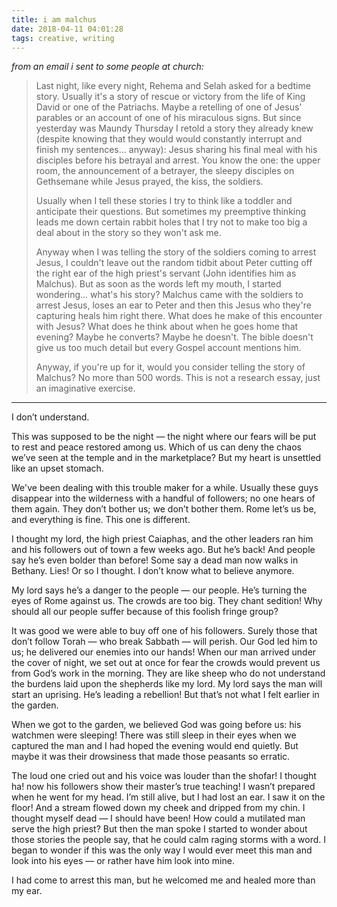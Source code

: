 ```yaml
---
title: i am malchus
date: 2018-04-11 04:01:28
tags: creative, writing
---
```

_from an email i sent to some people at church:_

> Last night, like every night, Rehema and Selah asked for a bedtime story. Usually it's a story of rescue or victory from the life of King David or one of the Patriachs. Maybe a retelling of one of Jesus' parables or an account of one of his miraculous signs. But since yesterday was Maundy Thursday I retold a story they already knew (despite knowing that they would would constantly interrupt and finish my sentences... anyway): Jesus sharing his final meal with his disciples before his betrayal and arrest. You know the one: the upper room, the announcement of a betrayer, the sleepy disciples on Gethsemane while Jesus prayed, the kiss, the soldiers.
> 
> Usually when I tell these stories I try to think like a toddler and anticipate their questions. But sometimes my preemptive thinking leads me down certain rabbit holes that I try not to make too big a deal about in the story so they won't ask me. 
> 
> Anyway when I was telling the story of the soldiers coming to arrest Jesus, I couldn't leave out the random tidbit about Peter cutting off the right ear of the high priest's servant (John identifies him as Malchus). But as soon as the words left my mouth, I started wondering... what's his story? Malchus came with the soldiers to arrest Jesus, loses an ear to Peter and then this Jesus who they're capturing heals him right there. What does he make of this encounter with Jesus? What does he think about when he goes home that evening? Maybe he converts? Maybe he doesn't. The bible doesn't give us too much detail but every Gospel account mentions him.
> 
> Anyway, if you're up for it, would you consider telling the story of Malchus? No more than 500 words. This is not a research essay, just an imaginative exercise. 

---
I don’t understand.

This was supposed to be the night — the night where our fears will be put to rest and peace restored among us. Which of us can deny the chaos we’ve seen at the temple and in the marketplace? But my heart is unsettled like an upset stomach.

We've been dealing with this trouble maker for a while. Usually these guys disappear into the wilderness with a handful of followers; no one hears of them again. They don’t bother us; we don’t bother them. Rome let’s us be, and everything is fine. This one is different. 

I thought my lord, the high priest Caiaphas, and the other leaders ran him and his followers out of town a few weeks ago. But he’s back! And people say he’s even bolder than before! Some say a dead man now walks in Bethany. Lies! Or so I thought. I don’t know what to believe anymore.

My lord says he’s a danger to the people — our people. He’s turning the eyes of Rome against us. The crowds are too big. They chant sedition! Why should all our people suffer because of this foolish fringe group? 

It was good we were able to buy off one of his followers. Surely those that don’t follow Torah — who break Sabbath — will perish. Our God led him to us; he delivered our enemies into our hands! When our man arrived under the cover of night, we set out at once for fear the crowds would prevent us from God’s work in the morning. They are like sheep who do not understand the burdens laid upon the shepherds like my lord. My lord says the man will start an uprising. He’s leading a rebellion! But that’s not what I felt earlier in the garden.

When we got to the garden, we believed God was going before us: his watchmen were sleeping!  There was still sleep in their eyes when we captured the man and I had hoped the evening would end quietly. But maybe it was their drowsiness that made those peasants so erratic.

The loud one cried out and his voice was louder than the shofar! I thought ha! now his followers show their master’s true teaching! I wasn’t prepared when he went for my head. I’m still alive, but I had lost an ear. I saw it on the floor! And a stream flowed down my cheek and dripped from my chin. I thought myself dead — I should have been! How could a mutilated man serve the high priest? But then the man spoke I started to wonder about those stories the people say, that he could calm raging storms with a word. I began to wonder if this was the only way I would ever meet this man and look into his eyes — or rather have him look into mine.

I had come to arrest this man, but he welcomed me and healed more than my ear.

